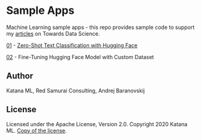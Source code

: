 # Sample Apps
Machine Learning sample apps - this repo provides sample code to support my [articles](https://towardsdatascience.com/@andrejusb) on Towards Data Science.

[01](https://github.com/katanaml/sample-apps/tree/master/01) - [Zero-Shot Text Classification with Hugging Face](https://towardsdatascience.com/zero-shot-text-classification-with-hugging-face-7f533ba83cd6)

[02](https://github.com/katanaml/sample-apps/tree/master/02) - Fine-Tuning Hugging Face Model with Custom Dataset

## Author

Katana ML, Red Samurai Consulting, Andrej Baranovskij

## License

Licensed under the Apache License, Version 2.0. Copyright 2020 Katana ML. [Copy of the license](https://github.com/katanaml/covid19/blob/master/LICENSE).
